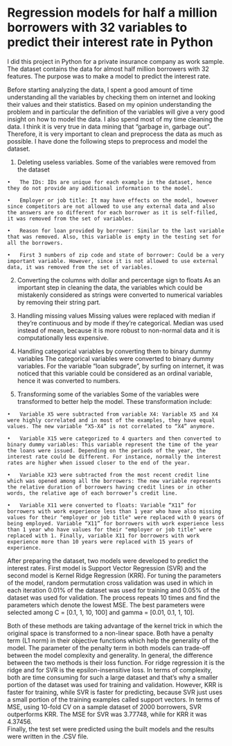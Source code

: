 # Regression models for half a million borrowers with 32 variables to predict their interest rate in Python
I did this project in Python for a private insurance company as work sample. The dataset contains the data for almost half million borrowers with 32 features. The purpose was to make a model to predict the interest rate. 

Before starting analyzing the data, I spent a good amount of time understanding all the variables by checking them on internet and looking their values and their statistics. Based on my opinion understanding the problem and in particular the definition of the variables will give a very good insight on how to model the data. I also spend most of my time cleaning the data. I think it is very true in data mining that “garbage in, garbage out”. Therefore, it is very important to clean and preprocess the data as much as possible. I have done the following steps to preprocess and model the dataset.

  1.	Deleting useless variables.
Some of the variables were removed from the dataset

    •	The IDs: IDs are unique for each example in the dataset, hence they do not provide any additional information to the model.

    •	Employer or job title: It may have effects on the model, however since competitors are not allowed to use any external data and also the answers are so different for each borrower as it is self-filled, it was removed from the set of variables.
    
    •	Reason for loan provided by borrower: Similar to the last variable that was removed. Also, this variable is empty in the testing set for all the borrowers.
    
    •	First 3 numbers of zip code and state of borrower: Could be a very important variable. However, since it is not allowed to use external data, it was removed from the set of variables. 

  2.	Converting the columns with dollar and percentage sign to floats
As an important step in cleaning the data, the variables which could be mistakenly considered as strings were converted to numerical variables by removing their string part.

  3.	Handling missing values
Missing values were replaced with median if they’re continuous and by mode if they’re categorical. Median was used instead of mean, because it is more robust to non-normal data and it is computationally less expensive.

  4.	Handling categorical variables by converting them to binary dummy variables
The categorical variables were converted to binary dummy variables. For the variable “loan subgrade”, by surfing on internet, it was noticed that this variable could be considered as an ordinal variable, hence it was converted to numbers.

  5.	Transforming some of the variables 
Some of the variables were transformed to better help the model. These transformation include:

    •	Variable X5 were subtracted from variable X4: Variable X5 and X4 were highly correlated and in most of the examples, they have equal values. The new variable “X5-X4” is not correlated to “X4” anymore.
    
    •	Variable X15 were categorized to 4 quarters and then converted to binary dummy variables: This variable represent the time of the year the loans were issued. Depending on the periods of the year, the interest rate could be different. For instance, normally the interest rates are higher when issued closer to the end of the year. 
    
    •	Variable X23 were subtracted from the most recent credit line which was opened among all the borrowers: The new variable represents the relative duration of borrowers having credit lines or in other words, the relative age of each borrower’s credit line.
    
    •	Variable X11 were converted to floats: Variable “X11” for borrowers with work experience less than 1 year who have also missing values for their "employer or job title" were replaced with 0 years of being employed. Variable “X11” for borrowers with work experience less than 1 year who have values for their "employer or job title" were replaced with 1. Finally, variable X11 for borrowers with work experience more than 10 years were replaced with 15 years of experience.

After preparing the dataset, two models were developed to predict the interest rates. First model is Support Vector Regression (SVR) and the second model is Kernel Ridge Regression (KRR). For tuning the parameters of the model, random permutation cross validation was used in which in each iteration 0.01% of the dataset was used for training and 0.05% of the dataset was used for validation. The process repeats 10 times and find the parameters which denote the lowest MSE. The best parameters were selected among C = [0.1, 1, 10, 100] and gamma = [0.01, 0.1, 1, 10]. 

Both of these methods are taking advantage of the kernel trick in which the original space is transformed to a non-linear space. Both have a penalty term (L1 norm) in their objective functions which help the generality of the model. The parameter of the penalty term in both models can trade-off between the model complexity and generality. In general, the difference between the two methods is their loss function. For ridge regression it is the ridge and for SVR is the epsilon-insensitive loss. In terms of complexity, both are time consuming for such a large dataset and that’s why a smaller portion of the dataset was used for training and validation. However, KRR is faster for training, while SVR is faster for predicting, because SVR just uses a small portion of the training examples called support vectors. In terms of MSE, using 10-fold CV on a sample dataset of 2000 borrowers, SVR outperforms KRR. The MSE for SVR was 3.77748, while for KRR it was 4.37456.          
Finally, the test set were predicted using the built models and the results were written in the .CSV file. 

